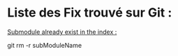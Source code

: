 # Liste des Fix trouvé sur Git :

<u>Submodule already exist in the index :</u>

git rm -r subModuleName
